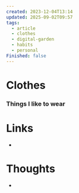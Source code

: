 ```yaml
---
created: 2023-12-04T13:14
updated: 2025-09-02T09:57
tags:
  - article
  - clothes
  - digital-garden
  - habits
  - personal
Finished: false
---
```


# Clothes

### Things I like to wear

# Links
- 

# Thoughts 
- 



